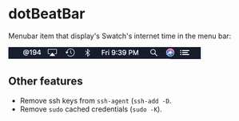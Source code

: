 #  dotBeatBar

Menubar item that display's Swatch's internet time in the menu bar:

![Screenshot](screenshot.png)

## Other features

- Remove ssh keys from `ssh-agent` (`ssh-add -D`.
- Remove `sudo` cached credentials (`sudo -K`).
